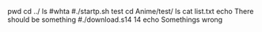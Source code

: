 pwd
cd ../
ls
#whta
#./startp.sh test
cd Anime/test/
ls
cat list.txt
echo There should be something
#./download.s14 14
echo Somethings wrong
